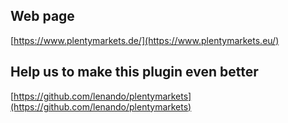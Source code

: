 ## Web page
 
[https://www.plentymarkets.de/](https://www.plentymarkets.eu/)

## Help us to make this plugin even better

[https://github.com/lenando/plentymarkets](https://github.com/lenando/plentymarkets)
